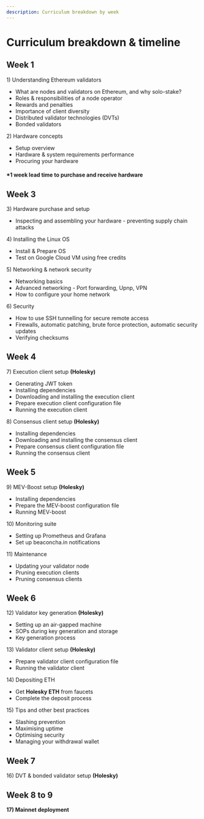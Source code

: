 ```yaml
---
description: Curriculum breakdown by week
---
```


# Curriculum breakdown & timeline

## Week 1

1\) Understanding Ethereum validators

* What are nodes and validators on Ethereum, and why solo-stake?
* Roles & responsibilities of a node operator&#x20;
* Rewards and penalties
* Importance of client diversity
* Distributed validator technologies (DVTs)
* Bonded validators

2\) Hardware concepts

* Setup overview
* Hardware & system requirements performance
* Procuring your hardware

#### \*1 week lead time to purchase and receive hardware

## Week 3&#x20;

3\) Hardware purchase and setup

* Inspecting and assembling your hardware - preventing supply chain attacks

4\) Installing the Linux OS

* Install & Prepare OS&#x20;
* Test on Google Cloud VM using free credits

5\) Networking & network security

* Networking basics
* Advanced networking - Port forwarding, Upnp, VPN
* How to configure your home network

6\) Security

* How to use SSH tunnelling for secure remote access
* Firewalls, automatic patching, brute force protection, automatic security updates
* Verifying checksums

## Week 4

7\) Execution client setup **(Holesky)**

* Generating JWT token
* Installing dependencies
* Downloading and installing the execution client
* Prepare execution client configuration file
* Running the execution client

8\) Consensus client setup **(Holesky)**

* Installing dependencies
* Downloading and installing the consensus client
* Prepare consensus client configuration file
* Running the consensus client

## Week 5

9\) MEV-Boost setup **(Holesky)**

* Installing dependencies
* Prepare the MEV-boost configuration file
* Running MEV-boost&#x20;

10\) Monitoring suite

* Setting up Prometheus and Grafana
* Set up beaconcha.in notifications

11\) Maintenance

* Updating your validator node
* Pruning execution clients
* Pruning consensus clients

## Week 6

12\) Validator key generation **(Holesky)**

* Setting up an air-gapped machine&#x20;
* SOPs during key generation and storage&#x20;
* Key generation process

13\) Validator client setup **(Holesky)**

* Prepare validator client configuration file
* Running the validator client

14\) Depositing ETH

* Get **Holesky ETH** from faucets
* Complete the deposit process

15\) Tips and other best practices

* Slashing prevention
* Maximising uptime
* Optimising security
* Managing your withdrawal wallet

## Week 7

16\) DVT & bonded validator setup **(Holesky)**

## Week 8 to 9&#x20;

**17) Mainnet deployment**

